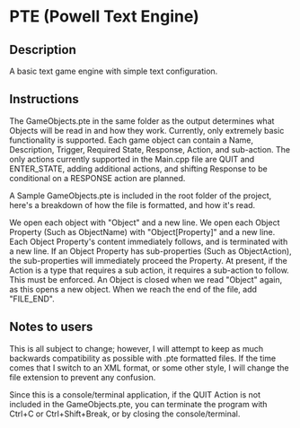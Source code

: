 # PTE (Powell Text Engine)

## Description
A basic text game engine with simple text configuration.

## Instructions
The GameObjects.pte in the same folder as the output determines what Objects will be read in and how they work.
Currently, only extremely basic functionality is supported. Each game object can contain a Name, Description, Trigger, Required State, Response, Action, and sub-action. The only actions currently supported in the Main.cpp file are QUIT and ENTER_STATE, adding additional actions, and shifting Response to be conditional on a RESPONSE action are planned.

A Sample GameObjects.pte is included in the root folder of the project, here's a breakdown of how the file is formatted, and how it's read.

We open each object with "Object" and a new line.
We open each Object Property (Such as ObjectName) with "Object[Property]" and a new line.
Each Object Property's content immediately follows, and is terminated with a new line.
If an Object Property has sub-properties (Such as ObjectAction), the sub-properties will immediately proceed the Property.
      At present, if the Action is a type that requires a sub action, it requires a sub-action to follow. This must be enforced.
An Object is closed when we read "Object" again, as this opens a new object.
When we reach the end of the file, add "FILE_END".

## Notes to users

This is all subject to change; however, I will attempt to keep as much backwards compatibility as possible with .pte formatted files. If the time comes that I switch to an XML format, or some other style, I will change the file extension to prevent any confusion.

Since this is a console/terminal application, if the QUIT Action is not included in the GameObjects.pte, you can terminate the program with Ctrl+C or Ctrl+Shift+Break, or by closing the console/terminal.
